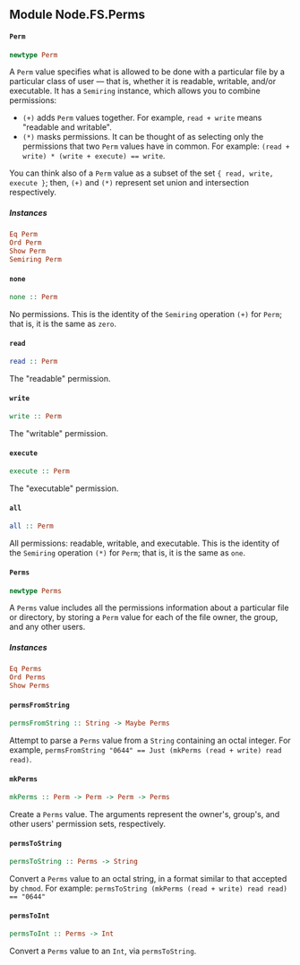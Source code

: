## Module Node.FS.Perms

#### `Perm`

``` purescript
newtype Perm
```

A `Perm` value specifies what is allowed to be done with a particular
file by a particular class of user &mdash; that is, whether it is
readable, writable, and/or executable. It has a `Semiring` instance, which
allows you to combine permissions:

- `(+)` adds `Perm` values together. For example, `read + write` means
  "readable and writable".
- `(*)` masks permissions. It can be thought of as selecting only the
   permissions that two `Perm` values have in common. For example:
   `(read + write) * (write + execute) == write`.

You can think also of a `Perm` value as a subset of the set
`{ read, write, execute }`; then, `(+)` and `(*)` represent set union and
intersection respectively.

##### Instances
``` purescript
Eq Perm
Ord Perm
Show Perm
Semiring Perm
```

#### `none`

``` purescript
none :: Perm
```

No permissions. This is the identity of the `Semiring` operation `(+)`
for `Perm`; that is, it is the same as `zero`.

#### `read`

``` purescript
read :: Perm
```

The "readable" permission.

#### `write`

``` purescript
write :: Perm
```

The "writable" permission.

#### `execute`

``` purescript
execute :: Perm
```

The "executable" permission.

#### `all`

``` purescript
all :: Perm
```

All permissions: readable, writable, and executable. This is the identity
of the `Semiring` operation `(*)` for `Perm`; that is, it is the same as
`one`.

#### `Perms`

``` purescript
newtype Perms
```

A `Perms` value includes all the permissions information about a
particular file or directory, by storing a `Perm` value for each of the
file owner, the group, and any other users.

##### Instances
``` purescript
Eq Perms
Ord Perms
Show Perms
```

#### `permsFromString`

``` purescript
permsFromString :: String -> Maybe Perms
```

Attempt to parse a `Perms` value from a `String` containing an octal
integer. For example,
`permsFromString "0644" == Just (mkPerms (read + write) read read)`.

#### `mkPerms`

``` purescript
mkPerms :: Perm -> Perm -> Perm -> Perms
```

Create a `Perms` value. The arguments represent the owner's, group's, and
other users' permission sets, respectively.

#### `permsToString`

``` purescript
permsToString :: Perms -> String
```

Convert a `Perms` value to an octal string, in a format similar to that
accepted by `chmod`. For example:
`permsToString (mkPerms (read + write) read read) == "0644"`

#### `permsToInt`

``` purescript
permsToInt :: Perms -> Int
```

Convert a `Perms` value to an `Int`, via `permsToString`.


